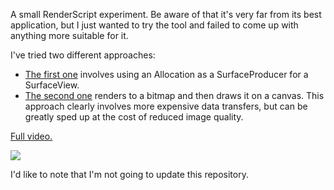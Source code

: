 A small RenderScript experiment. Be aware of that it's very far from its best application, but I just wanted to try the tool and failed to come up with anything more suitable for it. 

I've tried two different approaches:
 * [The first one](https://github.com/yarolegovich/RSMetaballs/blob/master/app/src/main/java/com/yarolegovich/rsmetaball/rs/RSSurfaceTarget.kt) involves using an Allocation as a SurfaceProducer for a SurfaceView.
 * [The second one](https://github.com/yarolegovich/RSMetaballs/blob/master/app/src/main/java/com/yarolegovich/rsmetaball/rs/RSCanvasTarget.kt) renders to a bitmap and then draws it on a canvas. This approach clearly involves more expensive data transfers, but can be greatly sped up at the cost of reduced image quality.

[Full video.](https://www.youtube.com/watch?v=JdLhtkbEDio)

![](https://j.gifs.com/E9Q41v.gif)

I'd like to note that I'm not going to update this repository.
